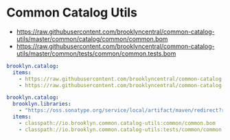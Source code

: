 Common Catalog Utils
====================

-   <https://raw.githubusercontent.com/brooklyncentral/common-catalog-utils/master/common/catalog/common/common.bom>
-   <https://raw.githubusercontent.com/brooklyncentral/common-catalog-utils/master/common/tests/common/common.tests.bom>

```YAML
brooklyn.catalog:
  items:
    - https://raw.githubusercontent.com/brooklyncentral/common-catalog-utils/master/common/catalog/common/common.bom
    - https://raw.githubusercontent.com/brooklyncentral/common-catalog-utils/master/common/tests/common/common.tests.bom
```

```YAML
brooklyn.catalog:
  brooklyn.libraries:
    - "https://oss.sonatype.org/service/local/artifact/maven/redirect?r=snapshots&g=io.brooklyn.common&a=common-catalog-utils&v=0.1.0-SNAPSHOT"
  items:
    - classpath://io.brooklyn.common.catalog-utils:common/common.bom
    - classpath://io.brooklyn.common.catalog-utils:tests/common/common.tests.bom
```

